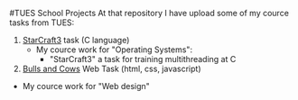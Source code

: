 #TUES School Projects
At that repository I have upload some of my cource tasks from TUES: 
1. [StarCraft3](https://github.com/Bzahov98/TUES-School-Tasks/OperationSystems/Starcraft3) task (C language)
	- My cource work for "Operating Systems": 
		- "StarCraft3" a task for training multithreading at C
2. [Bulls and Cows](https://github.com/Bzahov98/TUES-School-Tasks/webDesign) Web Task (html, css, javascript)
  - My cource work for "Web design" 
